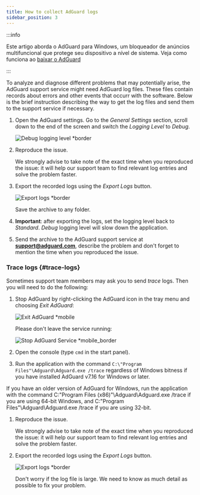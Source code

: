 ```yaml
---
title: How to collect AdGuard logs
sidebar_position: 3
---
```


:::info

Este artigo aborda o AdGuard para Windows, um bloqueador de anúncios multifuncional que protege seu dispositivo a nível de sistema. Veja como funciona ao [baixar o AdGuard](https://agrd.io/download-kb-adblock)

:::

To analyze and diagnose different problems that may potentially arise, the AdGuard support service might need AdGuard log files. These files contain records about errors and other events that occurr with the software. Below is the brief instruction describing the way to get the log files and send them to the support service if necessary.

1. Open the AdGuard settings. Go to the *General Settings* section, scroll down to the end of the screen and switch the *Logging Level* to *Debug*.

    ![Debug logging level *border](https://cdn.adtidy.org/content/kb/ad_blocker/windows/solving-problems/adg-logs-1.png)

1. Reproduce the issue.

    We strongly advise to take note of the exact time when you reproduced the issue: it will help our support team to find relevant log entries and solve the problem faster.

1. Export the recorded logs using the *Export Logs* button.

    ![Export logs *border](https://cdn.adtidy.org/content/kb/ad_blocker/windows/solving-problems/adg-logs-2.png)

    Save the archive to any folder.

1. **Important**: after exporting the logs, set the logging level back to *Standard*. *Debug* logging level will slow down the application.

1. Send the archive to the AdGuard support service at **support@adguard.com**, describe the problem and don't forget to mention the time when you reproduced the issue.

### Trace logs {#trace-logs}

Sometimes support team members may ask you to send *trace* logs. Then you will need to do the following:

1. Stop AdGuard by right-clicking the AdGuard icon in the tray menu and choosing *Exit AdGuard*:

    ![Exit AdGuard *mobile](https://cdn.adtidy.org/content/kb/ad_blocker/windows/solving-problems/adg-logs-3.png)

    Please don't leave the service running:

    ![Stop AdGuard Service *mobile_border](https://cdn.adtidy.org/public/Adguard/kb/newscreenshots/En/eng_logs_4.png)

1. Open the console (type `cmd` in the start panel).

1. Run the application with the command `C:\"Program Files"\Adguard\Adguard.exe /trace` regardless of Windows bitness if you have installed AdGuard v7.16 for Windows or later.

If you have an older version of AdGuard for Windows, run the application with the command C:\"Program Files (x86)"\Adguard\Adguard.exe /trace if you are using 64-bit Windows, and C:\"Program Files"\Adguard\Adguard.exe /trace if you are using 32-bit.

1. Reproduce the issue.

    We strongly advise to take note of the exact time when you reproduced the issue: it will help our support team to find relevant log entries and solve the problem faster.

1. Export the recorded logs using the *Export Logs* button.

    ![Export logs *border](https://cdn.adtidy.org/content/kb/ad_blocker/windows/solving-problems/adg-logs-2.png)

    Don't worry if the log file is large. We need to know as much detail as possible to fix your problem.
